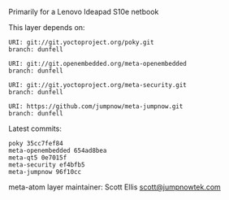 Primarily for a Lenovo Ideapad S10e netbook

This layer depends on:

    URI: git://git.yoctoproject.org/poky.git
    branch: dunfell

    URI: git://git.openembedded.org/meta-openembedded
    branch: dunfell

    URI: git://git.yoctoproject.org/meta-security.git
    branch: dunfell

    URI: https://github.com/jumpnow/meta-jumpnow.git
    branch: dunfell


Latest commits:

    poky 35cc7fef84
    meta-openembedded 654ad8bea
    meta-qt5 0e7015f
    meta-security ef4bfb5
    meta-jumpnow 96f10cc

meta-atom layer maintainer: Scott Ellis <scott@jumpnowtek.com>
